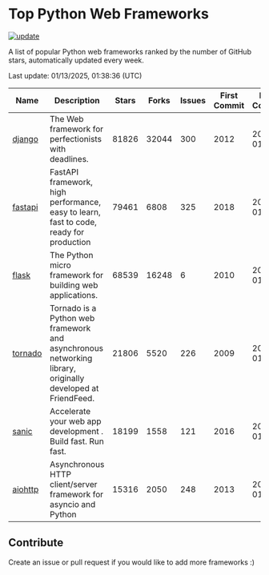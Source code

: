 # Top Python Web Frameworks

[![update](https://github.com/sunnysid3up/python-web-frameworks/actions/workflows/update.yml/badge.svg)](https://github.com/sunnysid3up/python-web-frameworks/actions/workflows/update.yml)

A list of popular Python web frameworks ranked by the number of GitHub stars, automatically updated every week.

Last update: 01/13/2025, 01:38:36 (UTC)

| Name          | Description          | Stars                     | Forks          | Issues               | First Commit        | Last Commit         |
|---------------|----------------------|---------------------------|----------------|----------------------|---------------------|---------------------|
| [django](https://github.com/django/django) | The Web framework for perfectionists with deadlines. | 81826 | 32044 | 300 | 2012 | 2025-01-13 |
| [fastapi](https://github.com/fastapi/fastapi) | FastAPI framework, high performance, easy to learn, fast to code, ready for production | 79461 | 6808 | 325 | 2018 | 2025-01-12 |
| [flask](https://github.com/pallets/flask) | The Python micro framework for building web applications. | 68539 | 16248 | 6 | 2010 | 2025-01-12 |
| [tornado](https://github.com/tornadoweb/tornado) | Tornado is a Python web framework and asynchronous networking library, originally developed at FriendFeed. | 21806 | 5520 | 226 | 2009 | 2025-01-12 |
| [sanic](https://github.com/sanic-org/sanic) |  Accelerate your web app development . Build fast. Run fast. | 18199 | 1558 | 121 | 2016 | 2025-01-12 |
| [aiohttp](https://github.com/aio-libs/aiohttp) | Asynchronous HTTP client/server framework for asyncio and Python | 15316 | 2050 | 248 | 2013 | 2025-01-12 |

## Contribute 

Create an issue or pull request if you would like to add more frameworks :)
